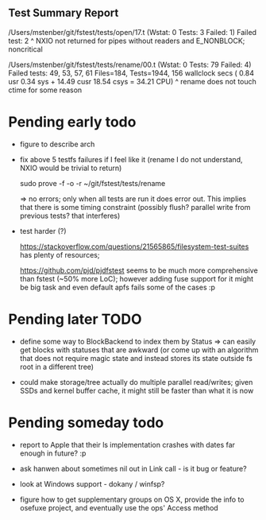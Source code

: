 Test Summary Report
-------------------

/Users/mstenber/git/fstest/tests/open/17.t    (Wstat: 0 Tests: 3 Failed: 1)
  Failed test:  2
^ NXIO not returned for pipes without readers and E_NONBLOCK; noncritical

/Users/mstenber/git/fstest/tests/rename/00.t  (Wstat: 0 Tests: 79 Failed: 4)
  Failed tests:  49, 53, 57, 61
Files=184, Tests=1944, 156 wallclock secs ( 0.84 usr  0.34 sys + 14.49 cusr 18.54 csys = 34.21 CPU)
^ rename does not touch ctime for some reason

# Pending early todo #

* figure to describe arch

* fix above 5 testfs failures if I feel like it (rename I do not
  understand, NXIO would be trivial to return)

  sudo prove -f -o -r ~/git/fstest/tests/rename

  => no errors; only when all tests are run it does error out. This implies
  that there is some timing constraint (possibly flush? parallel write from
  previous tests? that interferes)

* test harder (?)

  https://stackoverflow.com/questions/21565865/filesystem-test-suites has
  plenty of resources;

  https://github.com/pjd/pjdfstest seems to be much more comprehensive than
  fstest (~50% more LoC); however adding fuse support for it might be big
  task and even default apfs fails some of the cases :p

# Pending later TODO #

* define some way to BlockBackend to index them by Status => can easily get
  blocks with statuses that are awkward (or come up with an algorithm that
  does not require magic state and instead stores its state outside fs root
  in a different tree)

* could make storage/tree actually do multiple parallel read/writes; given
  SSDs and kernel buffer cache, it might still be faster than what it is
  now

# Pending someday todo #

* report to Apple that their ls implementation crashes with dates far
  enough in future? :p

* ask hanwen about sometimes nil out in Link call - is it bug or feature?

* look at Windows support - dokany / winfsp?

* figure how to get supplementary groups on OS X, provide the info to
  osefuxe project, and eventually use the ops' Access method

